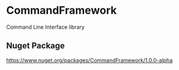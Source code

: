 # CommandFramework
Command Line Interface library

## Nuget Package
https://www.nuget.org/packages/CommandFramework/1.0.0-alpha
